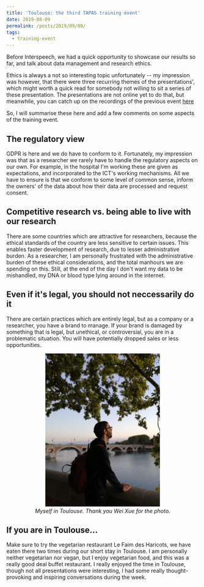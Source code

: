 ```yaml
---
title: 'Toulouse: the third TAPAS training event'
date: 2019-08-09
permalink: /posts/2019/09/09/
tags:
  - training-event
---
```


Before Interspeech, we had a quick opportunity to showcase our results so far, and talk about data management
and research ethics.

Ethics is always a not so interesting topic unfortunately -- my impression was however, that there were three
recurring themes of the presentations', which might worth a quick read for somebody not willing to sit a series of
these presentation. The presentations are not online yet to do that, but meanwhile, you can catch up on the 
recordings of the previous event [here](https://portal.klewel.com/watch/webcast/tapas-training-event-2-day1/)

So, I will summarise these here and add a few comments on some aspects of the training event.

## The regulatory view

GDPR is here and we do have to conform to it. Fortunately, my impression was that as a
researcher we rarely have to handle the regulatory aspects on our own. For example, in the hospital I'm working these are given as
expectations, and incorporated to the ICT's working mechanisms. All we have to ensure is that we conform to some level of
common sense, inform the owners' of the data about how their data are processed and request consent.

## Competitive research vs. being able to live with our research

There are some countries which are attractive for researchers, because the ethical standards of the country are less sensitive to
certain issues. This enables faster development of research, due to lesser administrative burden. As a researcher, I am personally
frustrated with the administrative burden of these ethical considerations, and the total manhours we are spending on this. Still, at 
the end of the day I don't want my data to be mishandled, my DNA or blood type lying around in the internet.

## Even if it's legal, you should not neccessarily do it

There are certain practices which are entirely legal, but as a company or a researcher, you have a brand to manage. If your brand is
damaged by something that is legal, but unethical, or controversial, you are in a problematic situation. You will have potentially dropped
sales or less opportunities.

<center>
<img src="/images/te3.jpg" width="300"/>
<br><i>Myself in Toulouse. Thank you Wei Xue for the photo.</i>
</center>


## If you are in Toulouse...

Make sure to try the vegetarian restaurant Le Faim des Haricots, we have eaten there two times during our short stay in Toulouse. I am personally
neither vegetarian nor vegan, but I enjoy vegetarian food, and this was a really good deal buffet restaurant. I really enjoyed the time in Toulouse,
though not all presentations were interesting, I had some really thought-provoking and inspiring conversations during the week.